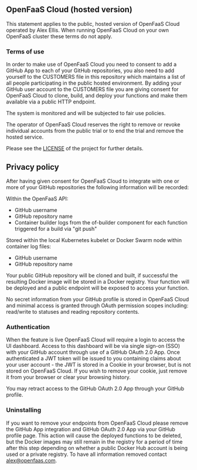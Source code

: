 ## OpenFaaS Cloud (hosted version)

This statement applies to the public, hosted version of OpenFaaS Cloud operated by Alex Ellis. When running OpenFaaS Cloud on your own OpenFaaS cluster these terms do not apply.

### Terms of use

In order to make use of OpenFaaS Cloud you need to consent to add a GitHub App to each of your GitHub repositories, you also need to add yourself to the CUSTOMERS file in this repository which maintains a list of all people participating in the public hosted environment. By adding your GitHub user account to the CUSTOMERS file you are giving consent for OpenFaaS Cloud to clone, build, and deploy your functions and make them available via a public HTTP endpoint.

The system is monitored and will be subjected to fair use policies.

The operator of OpenFaaS Cloud reserves the right to remove or revoke individual accounts from the public trial or to end the trial and remove the hosted service.

Please see the [LICENSE](./LICENSE.md) of the project for further details.

## Privacy policy

After having given consent for OpenFaaS Cloud to integrate with one or more of your GitHub repositories the following information will be recorded:

Within the OpenFaaS API:

* GitHub username
* GitHub repository name
* Container builder logs from the of-builder component for each function triggered for a build via "git push"

Stored within the local Kubernetes kubelet or Docker Swarm node within container log files:

* GitHub username
* GitHub repository name

Your public GitHub repository will be cloned and built, if successful the resulting Docker image will be stored in a Docker registry. Your function will be deployed and a public endpoint will be exposed to access your function.

No secret information from your GitHub profile is stored in OpenFaaS Cloud and minimal access is granted through OAuth permission scopes including: read/write to statuses and reading repository contents.

### Authentication

When the feature is live OpenFaaS Cloud will require a login to access the UI dashboard. Access to this dashboard will be via single sign-on (SSO) with your GitHub account through use of a GitHub OAuth 2.0 App. Once authenticated a JWT token will be issued to you containing claims about your user account - the JWT is stored in a Cookie in your browser, but is not stored on  OpenFaaS Cloud. If you wish to remove your cookie, just remove it from your browser or clear your browsing history.

You may retract access to the GitHub OAuth 2.0 App through your GitHub profile.

### Uninstalling

If you want to remove your endpoints from OpenFaaS Cloud please remove the GitHub App integration and GitHub OAuth 2.0 App via your GitHub profile page. This action will cause the deployed functions to be deleted, but the Docker images may still remain in the registry for a period of time after this step depending on whether a public Docker Hub account is being used or a private registry. To have all information removed contact alex@openfaas.com.

